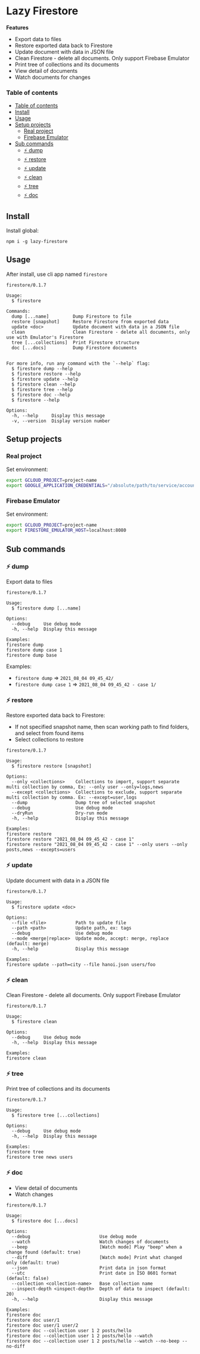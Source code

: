 # Lazy Firestore

**Features**

- Export data to files
- Restore exported data back to Firestore
- Update document with data in JSON file
- Clean Firestore - delete all documents. Only support Firebase Emulator
- Print tree of collections and its documents
- View detail of documents
- Watch documents for changes

### Table of contents

- [Table of contents](#table-of-contents)
- [Install](#install)
- [Usage](#usage)
- [Setup projects](#setup-projects)
    - [Real project](#real-project)
    - [Firebase Emulator](#firebase-emulator)
- [Sub commands](#sub-commands)
    - [⚡️ dump](#dump)
    - [⚡️ restore](#restore)
    - [⚡️ update](#update)
    - [⚡️ clean](#clean)
    - [⚡️ tree](#tree)
    - [⚡️ doc](#doc)

## Install

Install global:

```shell
npm i -g lazy-firestore
```

## Usage

After install, use cli app named `firestore`

```
firestore/0.1.7

Usage:
  $ firestore 

Commands:
  dump [...name]         Dump Firestore to file
  restore [snapshot]     Restore Firestore from exported data
  update <doc>           Update document with data in a JSON file
  clean                  Clean Firestore - delete all documents, only use with Emulator's Firestore
  tree [...collections]  Print Firestore structure
  doc [...docs]          Dump Firestore documents
                         

For more info, run any command with the `--help` flag:
  $ firestore dump --help
  $ firestore restore --help
  $ firestore update --help
  $ firestore clean --help
  $ firestore tree --help
  $ firestore doc --help
  $ firestore --help

Options:
  -h, --help     Display this message 
  -v, --version  Display version number 
```

## Setup projects

### Real project

Set environment:

```sh
export GCLOUD_PROJECT=project-name
export GOOGLE_APPLICATION_CREDENTIALS="/absolute/path/to/service/account/key.json"
```

### Firebase Emulator

Set environment:

```sh
export GCLOUD_PROJECT=project-name
export FIRESTORE_EMULATOR_HOST=localhost:8080 
```

## Sub commands

### ⚡️ dump

Export data to files

```
firestore/0.1.7

Usage:
  $ firestore dump [...name]

Options:
  --debug     Use debug mode 
  -h, --help  Display this message 

Examples:
firestore dump
firestore dump case 1
firestore dump base
```

Examples:

- `firestore dump` => `2021_08_04 09_45_42/`
- `firestore dump case 1` => `2021_08_04 09_45_42 - case 1/`

### ⚡️ restore

Restore exported data back to Firestore:

- If not specified snapshot name, then scan working path to find folders, and select from found items
- Select collections to restore

```
firestore/0.1.7

Usage:
  $ firestore restore [snapshot]

Options:
  --only <collections>    Collections to import, support separate multi collection by comma, Ex: --only user --only=logs,news 
  --except <collections>  Collections to exclude, support separate multi collection by comma. Ex: --except=user,logs 
  --dump                  Dump tree of selected snapshot 
  --debug                 Use debug mode 
  --dryRun                Dry-run mode 
  -h, --help              Display this message 

Examples:
firestore restore
firestore restore "2021_08_04 09_45_42 - case 1"
firestore restore "2021_08_04 09_45_42 - case 1" --only users --only posts,news --excepts=users
```

### ⚡️ update

Update document with data in a JSON file

```
firestore/0.1.7

Usage:
  $ firestore update <doc>

Options:
  --file <file>           Path to update file 
  --path <path>           Update path, ex: tags 
  --debug                 Use debug mode 
  --mode <merge|replace>  Update mode, accept: merge, replace (default: merge)
  -h, --help              Display this message 

Examples:
firestore update --path=city --file hanoi.json users/foo
```

### ⚡️ clean

Clean Firestore - delete all documents. Only support Firebase Emulator

```
firestore/0.1.7

Usage:
  $ firestore clean

Options:
  --debug     Use debug mode 
  -h, --help  Display this message 

Examples:
firestore clean
```

### ⚡️ tree

Print tree of collections and its documents

```
firestore/0.1.7

Usage:
  $ firestore tree [...collections]

Options:
  --debug     Use debug mode 
  -h, --help  Display this message 

Examples:
firestore tree
firestore tree news users
```

### ⚡️ doc

- View detail of documents
- Watch changes

```
firestore/0.1.7

Usage:
  $ firestore doc [...docs]

Options:
  --debug                          Use debug mode 
  --watch                          Watch changes of documents 
  --beep                           [Watch mode] Play "beep" when a change found (default: true)
  --diff                           [Watch mode] Print what changed only (default: true)
  --json                           Print data in json format 
  --utc                            Print date in ISO 8601 format (default: false)
  --collection <collection-name>   Base collection name 
  --inspect-depth <inspect-depth>  Depth of data to inspect (default: 20)
  -h, --help                       Display this message 

Examples:
firestore doc
firestore doc user/1
firestore doc user/1 user/2
firestore doc --collection user 1 2 posts/hello
firestore doc --collection user 1 2 posts/hello --watch
firestore doc --collection user 1 2 posts/hello --watch --no-beep --no-diff
```
